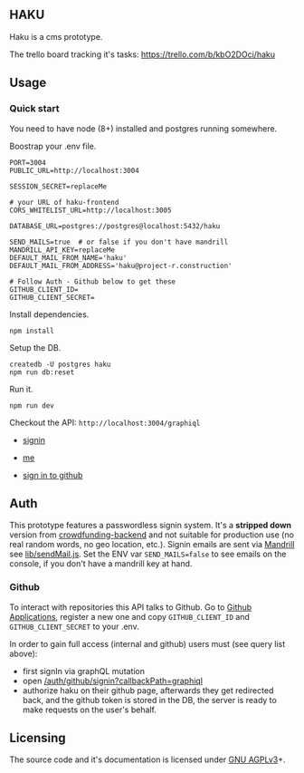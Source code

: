 HAKU
----

Haku is a cms prototype.

The trello board tracking it's tasks: https://trello.com/b/kbO2DOci/haku


## Usage

### Quick start
You need to have node (8+) installed and postgres running somewhere.

Boostrap your .env file.
```
PORT=3004
PUBLIC_URL=http://localhost:3004

SESSION_SECRET=replaceMe

# your URL of haku-frontend
CORS_WHITELIST_URL=http://localhost:3005

DATABASE_URL=postgres://postgres@localhost:5432/haku

SEND_MAILS=true  # or false if you don't have mandrill
MANDRILL_API_KEY=replaceMe
DEFAULT_MAIL_FROM_NAME='haku'
DEFAULT_MAIL_FROM_ADDRESS='haku@project-r.construction'

# Follow Auth - Github below to get these
GITHUB_CLIENT_ID=
GITHUB_CLIENT_SECRET=
```

Install dependencies.
```
npm install
```

Setup the DB.
```
createdb -U postgres haku
npm run db:reset
```

Run it.
```
npm run dev
```

Checkout the API: `http://localhost:3004/graphiql`
- [signin](http://localhost:3004/graphiql?query=mutation%20%7BsignIn(email%3A%20%22patrick.recher%40project-r.construction%22)%20%7B%0A%20%20phrase%0A%7D%7D)
- [me](http://localhost:3004/graphiql?query=query%20%7Bme%20%7B%0A%20%20id%0A%20%20email%0A%7D%7D)

- [sign in to github](http://localhost:3004/auth/github/signin?callbackPath=graphiql)


## Auth
This prototype features a passwordless signin system. It's a **stripped down** version from [crowdfunding-backend](https://github.com/orbiting/crowdfunding-backend) and not suitable for production use (no real random words, no geo location, etc.). Signin emails are sent via [Mandrill](https://mandrillapp.com) see [lib/sendMail.js](lib/sendMail.js). Set the ENV var `SEND_MAILS=false` to see emails on the console, if you don't have a mandrill key at hand.

### Github
To interact with repositories this API talks to Github.
Go to [Github Applications](https://github.com/settings/applications/new), register a new one and copy `GITHUB_CLIENT_ID` and `GITHUB_CLIENT_SECRET` to your .env.

In order to gain full access (internal and github) users must (see query list above):
- first signIn via graphQL mutation
- open [/auth/github/signin?callbackPath=graphiql](http://localhost:3004/auth/github/signin?callbackPath=graphiql)
- authorize haku on their github page, afterwards they get redirected back, and the github token is stored in the DB, the server is ready to make requests on the user's behalf.


## Licensing
The source code and it's documentation is licensed under [GNU AGPLv3](LICENSE)+.
